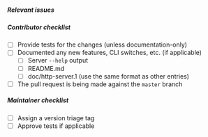 <!--- Describe the changes here. --->

##### Relevant issues

<!--
    Link to the issue(s) this pull request fixes here, if applicable: "Fixes #xxx" or "Resolves #xxx"
    
    If your PR fixes multiple issues, list them individually like "Fixes #xx1, fixes #xx2, fixes #xx3". This is a quirk of how GitHub links issues.
-->

##### Contributor checklist

- [ ] Provide tests for the changes (unless documentation-only)
- [ ] Documented any new features, CLI switches, etc. (if applicable)
    - [ ] Server `--help` output
    - [ ] README.md
    - [ ] doc/http-server.1 (use the same format as other entries)
- [ ] The pull request is being made against the `master` branch

##### Maintainer checklist

- [ ] Assign a version triage tag
- [ ] Approve tests if applicable
